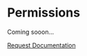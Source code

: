 # Permissions

Coming sooon...

<a href="https://forms.gle/2ZMtwUxg1egV8sHT8" class="btn">Request Documentation</a>